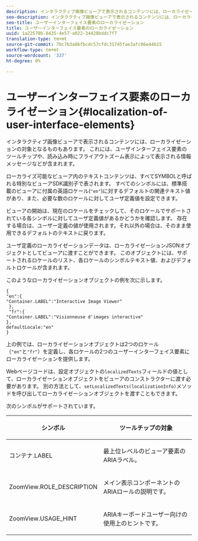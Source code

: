 ```yaml
---
description: インタラクティブ画像ビューアで表示されるコンテンツには、ローカライゼーションの対象となるものもあります。 これには、ユーザインターフェイス要素のツールチップや、読み込み時にフライアウトズーム表示によって表示される情報メッセージなどが含まれます。
seo-description: インタラクティブ画像ビューアで表示されるコンテンツには、ローカライゼーションの対象となるものもあります。 これには、ユーザインターフェイス要素のツールチップや、読み込み時にフライアウトズーム表示によって表示される情報メッセージなどが含まれます。
seo-title: ユーザーインターフェイス要素のローカライゼーション
title: ユーザーインターフェイス要素のローカライゼーション
uuid: 1a22570b-8435-4e57-a022-34428bddc7f7
translation-type: tm+mt
source-git-commit: 7bc7b3a86fbcdc57cfdc31745fae3afc06e44b15
workflow-type: tm+mt
source-wordcount: '337'
ht-degree: 0%

---
```



# ユーザーインターフェイス要素のローカライゼーション{#localization-of-user-interface-elements}

インタラクティブ画像ビューアで表示されるコンテンツには、ローカライゼーションの対象となるものもあります。 これには、ユーザインターフェイス要素のツールチップや、読み込み時にフライアウトズーム表示によって表示される情報メッセージなどが含まれます。

ローカライズ可能なビューア内のテキストコンテンツは、すべてSYMBOLと呼ばれる特別なビューアSDK識別子で表されます。 すべてのシンボルには、標準搭載のビューアに付属の英語ロケール(`"en"`)に対するデフォルトの関連テキスト値があり、また、必要な数のロケールに対してユーザ定義値を設定できます。

ビューアの開始は、現在のロケールをチェックして、そのロケールでサポートされている各シンボルに対してユーザ定義値があるかどうかを確認します。 存在する場合は、ユーザー定義の値が使用されます。それ以外の場合は、そのまま使用できるデフォルトのテキストに戻ります。

ユーザ定義のローカライゼーションデータは、ローカライゼーションJSONオブジェクトとしてビューアに渡すことができます。 このオブジェクトには、サポートされるロケールのリスト、各ロケールのシンボルテキスト値、およびデフォルトロケールが含まれます。

このようなローカライゼーションオブジェクトの例を次に示します。

```
{ 
"en":{ 
"Container.LABEL":"Interactive Image Viewer" 
 }, 
 "fr":{ 
"Container.LABEL":"Visionneuse d'images interactive" 
}, 
defaultLocale:"en" 
}
```

上の例では、ローカライゼーションオブジェクトは2つのロケール（`"en"`と`"fr"`）を定義し、各ロケールの2つのユーザーインターフェイス要素にローカライゼーションを提供します。

Webページコードは、設定オブジェクトの`localizedTexts`フィールドの値として、ローカライゼーションオブジェクトをビューアのコンストラクターに渡す必要があります。 別の方法として、`setLocalizedTexts(localizationInfo)`メソッドを呼び出してローカライゼーションオブジェクトを渡すこともできます。

次のシンボルがサポートされています。

<table id="table_58C40353B7244335872350C98DF2CFB3"> 
 <thead> 
  <tr> 
   <th colname="col1" class="entry"> <p>シンボル </p> </th> 
   <th colname="col2" class="entry"> <p>ツールチップの対象 </p> </th> 
  </tr> 
 </thead>
 <tbody> 
  <tr> 
   <td colname="col1"> <p> <span class="codeph"> コンテナ.LABEL  </span> </p> </td> 
   <td colname="col2"> <p>最上位レベルのビューア要素のARIAラベル。 </p> </td> 
  </tr> 
  <tr> 
   <td colname="col1"> <p> <span class="codeph"> ZoomView.ROLE_DESCRIPTION  </span> </p> </td> 
   <td colname="col2"> <p>メイン表示コンポーネントのARIAロールの説明です。 </p> </td> 
  </tr> 
  <tr> 
   <td colname="col1"> <p> <span class="codeph"> ZoomView.USAGE_HINT  </span> </p> </td> 
   <td colname="col2"> <p>ARIAキーボードユーザー向けの使用上のヒントです。 </p> </td> 
  </tr> 
 </tbody> 
</table>

